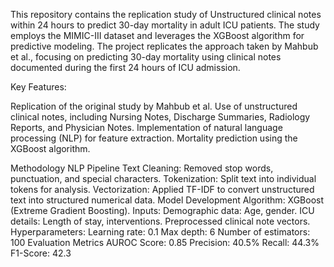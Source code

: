 This repository contains the replication study of Unstructured clinical notes within 24 hours to predict 30-day mortality in adult ICU patients. The study employs the MIMIC-III dataset and leverages the XGBoost algorithm for predictive modeling. The project replicates the approach taken by Mahbub et al., focusing on predicting 30-day mortality using clinical notes documented during the first 24 hours of ICU admission.


Key Features:

Replication of the original study by Mahbub et al.
Use of unstructured clinical notes, including Nursing Notes, Discharge Summaries, Radiology Reports, and Physician Notes.
Implementation of natural language processing (NLP) for feature extraction.
Mortality prediction using the XGBoost algorithm.

Methodology
NLP Pipeline
Text Cleaning: Removed stop words, punctuation, and special characters.
Tokenization: Split text into individual tokens for analysis.
Vectorization: Applied TF-IDF to convert unstructured text into structured numerical data.
Model Development
Algorithm: XGBoost (Extreme Gradient Boosting).
Inputs:
Demographic data: Age, gender.
ICU details: Length of stay, interventions.
Preprocessed clinical note vectors.
Hyperparameters:
Learning rate: 0.1
Max depth: 6
Number of estimators: 100
Evaluation Metrics
AUROC Score: 0.85
Precision: 40.5%
Recall: 44.3%
F1-Score: 42.3
